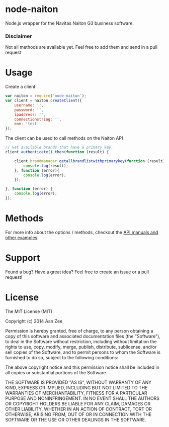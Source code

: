 node-naiton
=================

Node.js wrapper for the Navitas Naiton G3 business software.

### Disclaimer

Not all methods are available yet. Feel free to add them and send in a pull request

# Usage 

Create a client
```javascript
var naiton = require('node-naiton');
var client = naiton.createClient({
	username: '',
	password: '',
	ipaddress: '',
	connectionstring: '',
	env: 'test'
});
```

The client can be used to call methods on the Naiton API
```javascript
// Get available brands that have a primary key.
client.authenticate().then(function (result) {

	client.brandmanager.getallbrandlistwithprimarykey(function (result) {
		console.log(result);
	}, function (error){
		console.log(error);
	});

}, function (error) {
	console.log(error);
});

```

# Methods
For more info about the options / methods, checkout the [API manuals and other examples](http://www.aanzee.nl/).


# Support
Found a bug? Have a great idea? Feel free to create an issue or a pull request!

# License

The MIT License (MIT)

Copyright (c) 2014 Aan Zee

Permission is hereby granted, free of charge, to any person obtaining a copy
of this software and associated documentation files (the "Software"), to deal
in the Software without restriction, including without limitation the rights
to use, copy, modify, merge, publish, distribute, sublicense, and/or sell
copies of the Software, and to permit persons to whom the Software is
furnished to do so, subject to the following conditions:

The above copyright notice and this permission notice shall be included in all
copies or substantial portions of the Software.

THE SOFTWARE IS PROVIDED "AS IS", WITHOUT WARRANTY OF ANY KIND, EXPRESS OR
IMPLIED, INCLUDING BUT NOT LIMITED TO THE WARRANTIES OF MERCHANTABILITY,
FITNESS FOR A PARTICULAR PURPOSE AND NONINFRINGEMENT. IN NO EVENT SHALL THE
AUTHORS OR COPYRIGHT HOLDERS BE LIABLE FOR ANY CLAIM, DAMAGES OR OTHER
LIABILITY, WHETHER IN AN ACTION OF CONTRACT, TORT OR OTHERWISE, ARISING FROM,
OUT OF OR IN CONNECTION WITH THE SOFTWARE OR THE USE OR OTHER DEALINGS IN THE
SOFTWARE.

